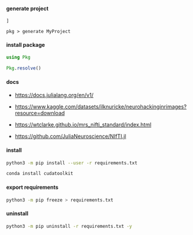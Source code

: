 <!-- julia main.js args -->

#### generate project

```
]

pkg > generate MyProject
```

#### install package

```julia
using Pkg

Pkg.resolve()

```

#### docs

- https://docs.julialang.org/en/v1/

- https://www.kaggle.com/datasets/ilknuricke/neurohackinginrimages?resource=download

- https://wtclarke.github.io/mrs_nifti_standard/index.html

- https://github.com/JuliaNeuroscience/NIfTI.jl

#### install

```bash
python3 -m pip install --user -r requirements.txt
```

```bash
conda install cudatoolkit
```

#### export requirements

```bash
python3 -m pip freeze > requirements.txt
```

#### uninstall

```bash
python3 -m pip uninstall -r requirements.txt -y
```
